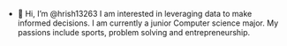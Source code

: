 - 👋 Hi, I’m @hrish13263
I am interested in leveraging data to make informed decisions.
I am currently a junior Computer science major. My passions include sports, problem solving and entrepreneurship.

<!---
hrish13263/hrish13263 is a ✨ special ✨ repository because its `README.md` (this file) appears on your GitHub profile.
You can click the Preview link to take a look at your changes.
--->
